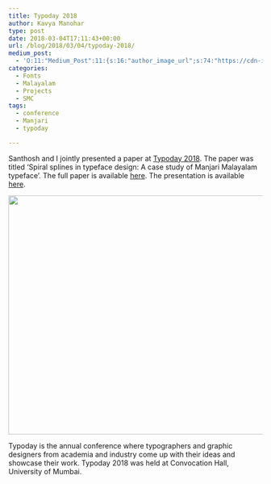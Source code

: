 ```yaml
---
title: Typoday 2018
author: Kavya Manohar
type: post
date: 2018-03-04T17:11:43+00:00
url: /blog/2018/03/04/typoday-2018/
medium_post:
  - 'O:11:"Medium_Post":11:{s:16:"author_image_url";s:74:"https://cdn-images-1.medium.com/fit/c/200/200/1*dmbNkD5D-u45r44go_cf0g.png";s:10:"author_url";s:32:"https://medium.com/@kavyamanohar";s:11:"byline_name";N;s:12:"byline_email";N;s:10:"cross_link";s:2:"no";s:2:"id";s:12:"b03b4dd0654d";s:21:"follower_notification";s:3:"yes";s:7:"license";s:11:"cc-40-by-sa";s:14:"publication_id";s:2:"-1";s:6:"status";s:6:"public";s:3:"url";s:58:"https://medium.com/@kavyamanohar/typoday-2018-b03b4dd0654d";}'
categories:
  - Fonts
  - Malayalam
  - Projects
  - SMC
tags:
  - conference
  - Manjari
  - typoday

---
```

Santhosh and I jointly presented a paper at [Typoday 2018][1]. The paper was titled &#8216;Spiral splines in typeface design: A case study of Manjari Malayalam typeface&#8217;. The full paper is available [here][2]. The presentation is available [here][3].

[<img class="aligncenter size-large wp-image-1376" src="/wp-content/uploads/2018/03/photo_2018-03-04_22-38-37-1024x657.jpg" alt="" width="739" height="474" srcset="/wp-content/uploads/2018/03/photo_2018-03-04_22-38-37-1024x657.jpg 1024w, /wp-content/uploads/2018/03/photo_2018-03-04_22-38-37-300x192.jpg 300w, /wp-content/uploads/2018/03/photo_2018-03-04_22-38-37-768x493.jpg 768w, /wp-content/uploads/2018/03/photo_2018-03-04_22-38-37-1088x698.jpg 1088w, /wp-content/uploads/2018/03/photo_2018-03-04_22-38-37.jpg 1280w" sizes="(max-width: 739px) 100vw, 739px" />][4]

Typoday is the annual conference where typographers and graphic designers from academia and industry come up with their ideas and showcase their work. Typoday 2018 was held at Convocation Hall, University of Mumbai.

&nbsp;

 [1]: http://www.typoday.in/
 [2]: https://thottingal.in/documents/Spiral-Splines-Manjari.pdf
 [3]: https://thottingal.in/presentations/Typoday2018.pptx
 [4]: /wp-content/uploads/2018/03/photo_2018-03-04_22-38-37.jpg